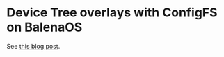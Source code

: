 # Device Tree overlays with ConfigFS on BalenaOS

See [this blog post](https://www.beagleboard.org/blog/2025-08-11-using-configfs-device-tree-overlays-with-balena).

